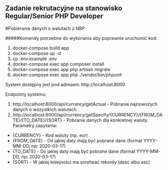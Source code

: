 ## Zadanie rekrutacyjne na stanowisko Regular/Senior PHP Developer

#Pobieranie danych o walutach z NBP

#####Komendy potrzebne do wykonania aby poprawnie uruchomić kod:
1. docker-compose build app
2. docker-compose up -d
3. cp .env.example .env
4. docker-compose exec app composer install
5. docker-compose exec app php artisan migrate
6. docker-compose exec app php ./vendor/bin/phpunit

System dostępny jest pod adresem: http://localhost:8000

Endpointy systemu:
1. http://localhost:8000/api/currency/getActual - Pobranie najnowszych danych o wszystkich walutach
2. http://localhost:8000/api/currency/getSpecify/{CURRENCY}/{FROM_DATE}/{TO_DATE}/{SORT} - 
Pobranie danych dla konkretnej waluty.
Parametry zapytania:
- {CURRENCY} - Kod waluty (np. eur)
- {FROM_DATE} - Od jakiej daty mają być pobrane dane (format YYYY-MM-DD, np: 2020-03-17)
- {TO_DATE} - Do jakiej daty mają być pobrane dane (format YYYY-MM-DD, np: 2020-03-17)
- {SORT} - W jakiej kolejności ma sorotwać rekordy (desc albo asc)


